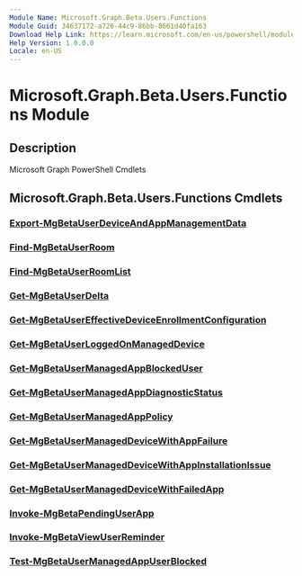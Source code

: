 ```yaml
---
Module Name: Microsoft.Graph.Beta.Users.Functions
Module Guid: 34637172-a726-44c9-86bb-8661d40fa163
Download Help Link: https://learn.microsoft.com/en-us/powershell/module/microsoft.graph.beta.users.functions/?view=graph-powershell-beta
Help Version: 1.0.0.0
Locale: en-US
---
```


# Microsoft.Graph.Beta.Users.Functions Module
## Description
Microsoft Graph PowerShell Cmdlets

## Microsoft.Graph.Beta.Users.Functions Cmdlets
### [Export-MgBetaUserDeviceAndAppManagementData](Export-MgBetaUserDeviceAndAppManagementData.md)

### [Find-MgBetaUserRoom](Find-MgBetaUserRoom.md)

### [Find-MgBetaUserRoomList](Find-MgBetaUserRoomList.md)

### [Get-MgBetaUserDelta](Get-MgBetaUserDelta.md)

### [Get-MgBetaUserEffectiveDeviceEnrollmentConfiguration](Get-MgBetaUserEffectiveDeviceEnrollmentConfiguration.md)

### [Get-MgBetaUserLoggedOnManagedDevice](Get-MgBetaUserLoggedOnManagedDevice.md)

### [Get-MgBetaUserManagedAppBlockedUser](Get-MgBetaUserManagedAppBlockedUser.md)

### [Get-MgBetaUserManagedAppDiagnosticStatus](Get-MgBetaUserManagedAppDiagnosticStatus.md)

### [Get-MgBetaUserManagedAppPolicy](Get-MgBetaUserManagedAppPolicy.md)

### [Get-MgBetaUserManagedDeviceWithAppFailure](Get-MgBetaUserManagedDeviceWithAppFailure.md)

### [Get-MgBetaUserManagedDeviceWithAppInstallationIssue](Get-MgBetaUserManagedDeviceWithAppInstallationIssue.md)

### [Get-MgBetaUserManagedDeviceWithFailedApp](Get-MgBetaUserManagedDeviceWithFailedApp.md)

### [Invoke-MgBetaPendingUserApp](Invoke-MgBetaPendingUserApp.md)

### [Invoke-MgBetaViewUserReminder](Invoke-MgBetaViewUserReminder.md)

### [Test-MgBetaUserManagedAppUserBlocked](Test-MgBetaUserManagedAppUserBlocked.md)

